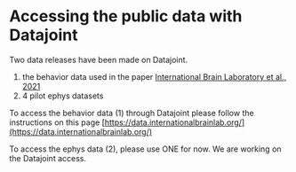 # Accessing the public data with Datajoint

Two data releases have been made on Datajoint.
1) the behavior data used in the paper [International Brain Laboratory et al., 2021](https://elifesciences.org/articles/63711)
2) 4 pilot ephys datasets

To access the behavior data (1) through Datajoint please follow the instructions on this page 
[https://data.internationalbrainlab.org/](https://data.internationalbrainlab.org/)

To access the ephys data (2), please use ONE for now. We are working on the Datajoint access.

<!-- TODO this needs major rewriting, Aug 2021 -->
